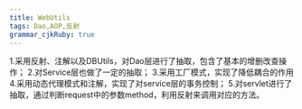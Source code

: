 ```yaml
---
title: WebUtils
tags: Dao,AOP,反射
grammar_cjkRuby: true
---
```

1.采用反射、注解以及DBUtils，对Dao层进行了抽取，包含了基本的增删改查操作；
2.对Service层也做了一定的抽取；
3.采用工厂模式，实现了降低耦合的作用
4.采用动态代理模式和注解，实现了对service层的事务控制；
5.对servlet进行了抽取，通过判断request中的参数method，利用反射来调用对应的方法。

